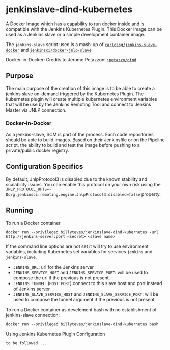 # jenkinslave-dind-kubernetes

A Docker Image which has a capability to run docker inside and is compatible with the Jenkins Kubernetes Plugin.
This Docker Image can be used as a Jenkins slave or a simple development container image.

The `jenkins-slave` script used is a mash-up of [`carlossg/jenkins-slave-docker`](https://github.com/carlossg/jenkins-slave-docker)
and [`jenkinsci/docker-jnlp-slave`](https://github.com/jenkinsci/docker-jnlp-slave)

Docker-in-Docker: Credits to Jerome Petazzoni [`jpetazzo/dind`](https://github.com/jpetazzo/dind)

## Purpose
The main purpose of the creation of this image is to be able to create a jenkins slave on-demand triggered by the Kubernetes Plugin. The kubernetes plugin will create multiple kubernetes environment variables that will be use by the Jenkins Remoting Tool and connect to Jenkins Master via JNLP connection.

### Docker-in-Docker
As a jenkins-slave, SCM is part of the process. Each code repositories should be able to build images. Based on their Jenkinsfile or on the Pipeline script, the ability to build and test the image before pushing to a private/public docker registry.

## Configuration Specifics

By default, JnlpProtocol3 is disabled due to the known stability and scalability issues.
You can enable this protocol on your own risk using the 
<code>JNLP_PROTOCOL_OPTS=-Dorg.jenkinsci.remoting.engine.JnlpProtocol3.disabled=false</code> property.

## Running

To run a Docker container

    docker run --privileged billyteves/jenkinslave-dind-kubernetes -url http://jenkins-server:port <secret> <slave name>

If the command line options are not set it will try to use environment variables,
including Kubernetes set variables for services `jenkins` and `jenkins-slave`.

* `JENKINS_URL`: url for the Jenkins server
* `JENKINS_SERVICE_HOST` and `JENKINS_SERVICE_PORT`: will be used to compose the url if the previous is not present.
* `JENKINS_TUNNEL`: (`HOST:PORT`) connect to this slave host and port instead of Jenkins server
* `JENKINS_SLAVE_SERVICE_HOST` and `JENKINS_SLAVE_SERVICE_PORT`: will be used to compose the tunnel argument if the previous is not present.

To run a Docker container as develoment bash with no establishment of jenkins-slave connection:

    docker run --privileged billyteves/jenkinslave-dind-kubernetes bash

Using Jenkins Kubernetes Plugin Configuration

    to be followed ...
